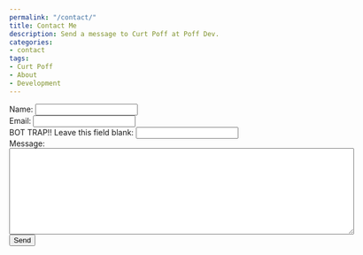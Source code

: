 ```yaml
---
permalink: "/contact/"
title: Contact Me
description: Send a message to Curt Poff at Poff Dev.
categories:
- contact
tags:
- Curt Poff
- About
- Development
---
```


<form name="contact" method="POST" data-netlify-recaptcha="true" data-netlify="true">
<label>Name: <input type="text" name="name"></label><br/>
<label>Email: <input type="email" name="email"></label><br/>
<label>BOT TRAP!! Leave this field blank: <input name="bot-field"></label><br/>
<label>Message:<br/><textarea name="message" rows="10" cols="75"></textarea></label><br/>
<button type="submit">Send</button</form>
